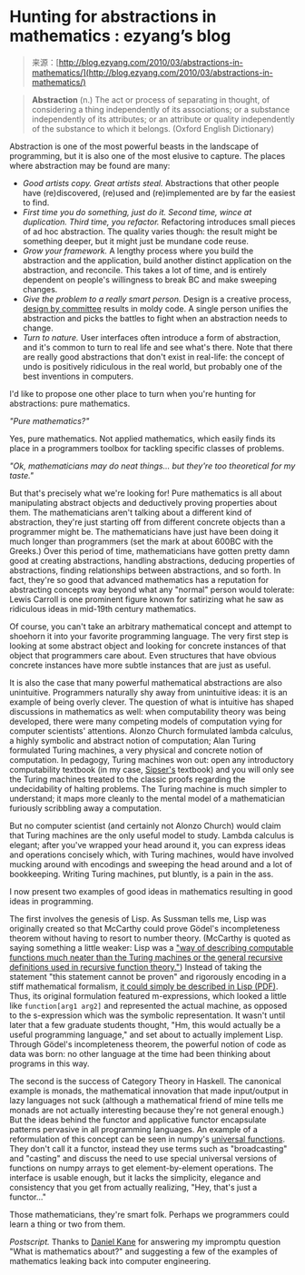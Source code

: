 <!--yml
category: 未分类
date: 2024-07-01 18:18:24
-->

# Hunting for abstractions in mathematics : ezyang’s blog

> 来源：[http://blog.ezyang.com/2010/03/abstractions-in-mathematics/](http://blog.ezyang.com/2010/03/abstractions-in-mathematics/)

> **Abstraction** (n.) The act or process of separating in thought, of considering a thing independently of its associations; or a substance independently of its attributes; or an attribute or quality independently of the substance to which it belongs. (Oxford English Dictionary)

Abstraction is one of the most powerful beasts in the landscape of programming, but it is also one of the most elusive to capture. The places where abstraction may be found are many:

*   *Good artists copy. Great artists steal.* Abstractions that other people have (re)discovered, (re)used and (re)implemented are by far the easiest to find.
*   *First time you do something, just do it. Second time, wince at duplication. Third time, you refactor.* Refactoring introduces small pieces of ad hoc abstraction. The quality varies though: the result might be something deeper, but it might just be mundane code reuse.
*   *Grow your framework.* A lengthy process where you build the abstraction and the application, build another distinct application on the abstraction, and reconcile. This takes a lot of time, and is entirely dependent on people's willingness to break BC and make sweeping changes.
*   *Give the problem to a really smart person.* Design is a creative process, [design by committee](http://en.wikipedia.org/wiki/Design_by_committee) results in moldy code. A single person unifies the abstraction and picks the battles to fight when an abstraction needs to change.
*   *Turn to nature.* User interfaces often introduce a form of abstraction, and it's common to turn to real life and see what's there. Note that there are really good abstractions that don't exist in real-life: the concept of undo is positively ridiculous in the real world, but probably one of the best inventions in computers.

I'd like to propose one other place to turn when you're hunting for abstractions: pure mathematics.

*"Pure mathematics?"*

Yes, pure mathematics. Not applied mathematics, which easily finds its place in a programmers toolbox for tackling specific classes of problems.

*"Ok, mathematicians may do neat things... but they're too theoretical for my taste."*

But that's precisely what we're looking for! Pure mathematics is all about manipulating abstract objects and deductively proving properties about them. The mathematicians aren't talking about a different kind of abstraction, they're just starting off from different concrete objects than a programmer might be. The mathematicians have just have been doing it much longer than programmers (set the mark at about 600BC with the Greeks.) Over this period of time, mathematicians have gotten pretty damn good at creating abstractions, handling abstractions, deducing properties of abstractions, finding relationships between abstractions, and so forth. In fact, they're so good that advanced mathematics has a reputation for abstracting concepts way beyond what any "normal" person would tolerate: Lewis Carroll is one prominent figure known for satirizing what he saw as ridiculous ideas in mid-19th century mathematics.

Of course, you can't take an arbitrary mathematical concept and attempt to shoehorn it into your favorite programming language. The very first step is looking at some abstract object and looking for concrete instances of that object that programmers care about. Even structures that have obvious concrete instances have more subtle instances that are just as useful.

It is also the case that many powerful mathematical abstractions are also unintuitive. Programmers naturally shy away from unintuitive ideas: it is an example of being overly clever. The question of what is intuitive has shaped discussions in mathematics as well: when computability theory was being developed, there were many competing models of computation vying for computer scientists' attentions. Alonzo Church formulated lambda calculus, a highly symbolic and abstract notion of computation; Alan Turing formulated Turing machines, a very physical and concrete notion of computation. In pedagogy, Turing machines won out: open any introductory computability textbook (in my case, [Sipser's](http://www.amazon.com/Introduction-Theory-Computation-Michael-Sipser/dp/053494728X) textbook) and you will only see the Turing machines treated to the classic proofs regarding the undecidability of halting problems. The Turing machine is much simpler to understand; it maps more cleanly to the mental model of a mathematician furiously scribbling away a computation.

But no computer scientist (and certainly not Alonzo Church) would claim that Turing machines are the only useful model to study. Lambda calculus is elegant; after you've wrapped your head around it, you can express ideas and operations concisely which, with Turing machines, would have involved mucking around with encodings and sweeping the head around and a lot of bookkeeping. Writing Turing machines, put bluntly, is a pain in the ass.

I now present two examples of good ideas in mathematics resulting in good ideas in programming.

The first involves the genesis of Lisp. As Sussman tells me, Lisp was originally created so that McCarthy could prove Gödel's incompleteness theorem without having to resort to number theory. (McCarthy is quoted as saying something a little weaker: Lisp was a ["way of describing computable functions much neater than the Turing machines or the general recursive definitions used in recursive function theory."](http://www-formal.stanford.edu/jmc/history/lisp/node3.html)) Instead of taking the statement "this statement cannot be proven" and rigorously encoding in a stiff mathematical formalism, [it could simply be described in Lisp (PDF)](http://publications.csail.mit.edu/lcs/pubs/pdf/MIT-LCS-TR-131.pdf). Thus, its original formulation featured m-expressions, which looked a little like `function[arg1 arg2]` and represented the actual machine, as opposed to the s-expression which was the symbolic representation. It wasn't until later that a few graduate students thought, "Hm, this would actually be a useful programming language," and set about to actually implement Lisp. Through Gödel's incompleteness theorem, the powerful notion of code as data was born: no other language at the time had been thinking about programs in this way.

The second is the success of Category Theory in Haskell. The canonical example is monads, the mathematical innovation that made input/output in lazy languages not suck (although a mathematical friend of mine tells me monads are not actually interesting because they're not general enough.) But the ideas behind the functor and applicative functor encapsulate patterns pervasive in all programming languages. An example of a reformulation of this concept can be seen in numpy's [universal functions](http://docs.scipy.org/doc/numpy/reference/ufuncs.html). They don't call it a functor, instead they use terms such as "broadcasting" and "casting" and discuss the need to use special universal versions of functions on numpy arrays to get element-by-element operations. The interface is usable enough, but it lacks the simplicity, elegance and consistency that you get from actually realizing, "Hey, that's just a functor..."

Those mathematicians, they're smart folk. Perhaps we programmers could learn a thing or two from them.

*Postscript.* Thanks to [Daniel Kane](http://www.math.harvard.edu/~dankane/) for answering my impromptu question "What is mathematics about?" and suggesting a few of the examples of mathematics leaking back into computer engineering.